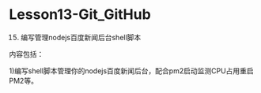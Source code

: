 # Lesson13-Git_GitHub
15. 编写管理nodejs百度新闻后台shell脚本

内容包括：

1)编写shell脚本管理你的nodejs百度新闻后台，配合pm2启动监测CPU占用重启PM2等。



